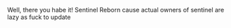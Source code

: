 Well, there you habe it! Sentinel Reborn cause actual owners of sentinel are lazy as fuck to update
